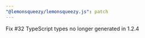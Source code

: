 ```yaml
---
"@lemonsqueezy/lemonsqueezy.js": patch
---
```


Fix #32 TypeScript types no longer generated in 1.2.4
